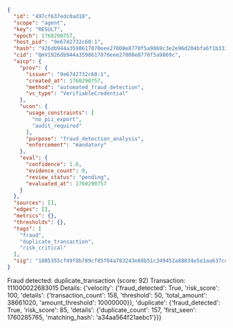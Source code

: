 ```json
{
  "id": "497cf637edc0ad18",
  "scope": "agent",
  "key": "RESULT",
  "epoch": 1760290757,
  "host_pid": "9e6742732c60:1",
  "hash": "926db944a3598617070eee27008e8770f5a9869c3e2e96d204bfa6f1b331afda",
  "cid": "QmV1926db944a3598617070eee27008e8770f5a9869c",
  "aicp": {
    "prov": {
      "issuer": "9e6742732c60:1",
      "created_at": 1760290757,
      "method": "automated_fraud_detection",
      "vc_type": "VerifiableCredential"
    },
    "ucon": {
      "usage_constraints": [
        "no_pii_export",
        "audit_required"
      ],
      "purpose": "fraud_detection_analysis",
      "enforcement": "mandatory"
    },
    "eval": {
      "confidence": 1.0,
      "evidence_count": 0,
      "review_status": "pending",
      "evaluated_at": 1760290757
    }
  },
  "sources": [],
  "edges": [],
  "metrics": {},
  "thresholds": {},
  "tags": [
    "fraud",
    "duplicate_transaction",
    "risk_critical"
  ],
  "sig": "1805355cf49f8b789cf85f04a783243e60b51c349452a88034e5e1aa637cd230"
}
```

Fraud detected: duplicate_transaction (score: 92)
Transaction: 111000022683015
Details: {'velocity': {'fraud_detected': True, 'risk_score': 100, 'details': {'transaction_count': 158, 'threshold': 50, 'total_amount': 38661020, 'amount_threshold': 10000000}}, 'duplicate': {'fraud_detected': True, 'risk_score': 85, 'details': {'duplicate_count': 157, 'first_seen': 1760285765, 'matching_hash': 'a34aa564f21aebc1'}}}